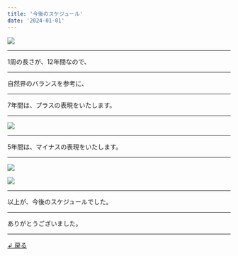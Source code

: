 ```yaml
---
title: '今後のスケジュール'
date: '2024-01-01'
---
```

![](/images/0-1.jpg)
***
1周の長さが、12年間なので、
***
自然界のバランスを参考に、
***
7年間は、プラスの表現をいたします。
***
![](/images/0-1_.jpg)
***
5年間は、マイナスの表現をいたします。
***
![](/images/0-1.png)

![](/images/0-1__.jpg)
***
以上が、今後のスケジュールでした。
***
ありがとうございました。
***
[ ↲ 戻る ](https://01234567890.thebase.in/about)
